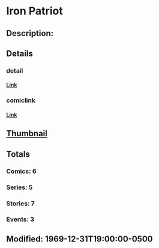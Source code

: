 # Iron Patriot
## Description: 
## Details
### detail
#### [Link](http://marvel.com/characters/30/war_machine_james_rhodes?utm_campaign=apiRef&utm_source=d8455188da2836f893171a8a63981172)
### comiclink
#### [Link](http://marvel.com/comics/characters/1009487/iron_patriot?utm_campaign=apiRef&utm_source=d8455188da2836f893171a8a63981172)
## [Thumbnail](http://i.annihil.us/u/prod/marvel/i/mg/b/40/image_not_available.jpg)
## Totals
### Comics: 6
### Series: 5
### Stories: 7
### Events: 3
## Modified: 1969-12-31T19:00:00-0500